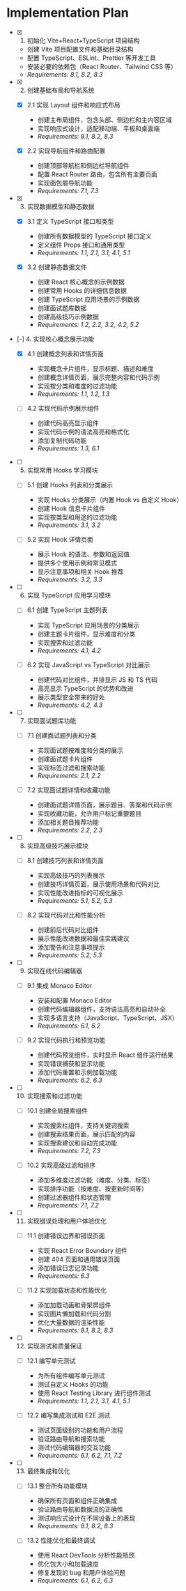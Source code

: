 # Implementation Plan

- [x] 1. 初始化 Vite+React+TypeScript 项目结构

  - 创建 Vite 项目配置文件和基础目录结构
  - 配置 TypeScript、ESLint、Prettier 等开发工具
  - 安装必要的依赖包（React Router、Tailwind CSS 等）
  - _Requirements: 8.1, 8.2, 8.3_

- [x] 2. 创建基础布局和导航系统

  - [x] 2.1 实现 Layout 组件和响应式布局

    - 创建主布局组件，包含头部、侧边栏和主内容区域
    - 实现响应式设计，适配移动端、平板和桌面端
    - _Requirements: 8.1, 8.2, 8.3_

  - [x] 2.2 实现导航组件和路由配置
    - 创建顶部导航栏和侧边栏导航组件
    - 配置 React Router 路由，包含所有主要页面
    - 实现面包屑导航功能
    - _Requirements: 7.1, 7.3_

- [x] 3. 实现数据模型和静态数据

  - [x] 3.1 定义 TypeScript 接口和类型

    - 创建所有数据模型的 TypeScript 接口定义
    - 定义组件 Props 接口和通用类型
    - _Requirements: 1.1, 2.1, 3.1, 4.1, 5.1_

  - [x] 3.2 创建静态数据文件
    - 创建 React 核心概念的示例数据
    - 创建常用 Hooks 的详细信息数据
    - 创建 TypeScript 应用场景的示例数据
    - 创建面试题库数据
    - 创建高级技巧示例数据
    - _Requirements: 1.2, 2.2, 3.2, 4.2, 5.2_

- [-] 4. 实现核心概念展示功能

  - [x] 4.1 创建概念列表和详情页面

    - 实现概念卡片组件，显示标题、描述和难度
    - 创建概念详情页面，展示完整内容和代码示例
    - 实现按分类和难度的过滤功能
    - _Requirements: 1.1, 1.2, 1.3_

  - [ ] 4.2 实现代码示例展示组件
    - 创建代码高亮显示组件
    - 实现代码示例的语法高亮和格式化
    - 添加复制代码功能
    - _Requirements: 1.3, 6.1_

- [ ] 5. 实现常用 Hooks 学习模块

  - [ ] 5.1 创建 Hooks 列表和分类展示

    - 实现 Hooks 分类展示（内置 Hook vs 自定义 Hook）
    - 创建 Hook 信息卡片组件
    - 实现按类型和用途的过滤功能
    - _Requirements: 3.1, 3.2_

  - [ ] 5.2 实现 Hook 详情页面
    - 展示 Hook 的语法、参数和返回值
    - 提供多个使用示例和常见模式
    - 显示注意事项和相关 Hook 推荐
    - _Requirements: 3.2, 3.3_

- [ ] 6. 实现 TypeScript 应用学习模块

  - [ ] 6.1 创建 TypeScript 主题列表

    - 实现 TypeScript 应用场景的分类展示
    - 创建主题卡片组件，显示难度和分类
    - 实现搜索和过滤功能
    - _Requirements: 4.1, 4.2_

  - [ ] 6.2 实现 JavaScript vs TypeScript 对比展示
    - 创建代码对比组件，并排显示 JS 和 TS 代码
    - 高亮显示 TypeScript 的优势和改进
    - 展示类型安全带来的好处
    - _Requirements: 4.2, 4.3_

- [ ] 7. 实现面试题库功能

  - [ ] 7.1 创建面试题列表和分类

    - 实现面试题按难度和分类的展示
    - 创建面试题卡片组件
    - 实现标签过滤和搜索功能
    - _Requirements: 2.1, 2.2_

  - [ ] 7.2 实现面试题详情和收藏功能
    - 创建面试题详情页面，展示题目、答案和代码示例
    - 实现收藏功能，允许用户标记重要题目
    - 添加相关题目推荐功能
    - _Requirements: 2.2, 2.3_

- [ ] 8. 实现高级技巧展示模块

  - [ ] 8.1 创建技巧列表和详情页面

    - 实现高级技巧的列表展示
    - 创建技巧详情页面，展示使用场景和代码对比
    - 实现性能改进指标的可视化展示
    - _Requirements: 5.1, 5.2, 5.3_

  - [ ] 8.2 实现代码对比和性能分析
    - 创建前后代码对比组件
    - 展示性能改进数据和最佳实践建议
    - 添加警告和注意事项提示
    - _Requirements: 5.2, 5.3_

- [ ] 9. 实现在线代码编辑器

  - [ ] 9.1 集成 Monaco Editor

    - 安装和配置 Monaco Editor
    - 创建代码编辑器组件，支持语法高亮和自动补全
    - 实现多语言支持（JavaScript、TypeScript、JSX）
    - _Requirements: 6.1, 6.2_

  - [ ] 9.2 实现代码执行和预览功能
    - 创建代码预览组件，实时显示 React 组件运行结果
    - 实现错误捕获和显示功能
    - 添加代码重置和示例加载功能
    - _Requirements: 6.2, 6.3_

- [ ] 10. 实现搜索和过滤功能

  - [ ] 10.1 创建全局搜索组件

    - 实现搜索栏组件，支持关键词搜索
    - 创建搜索结果页面，展示匹配的内容
    - 实现搜索建议和自动完成功能
    - _Requirements: 7.2, 7.3_

  - [ ] 10.2 实现高级过滤和排序
    - 添加多维度过滤功能（难度、分类、标签）
    - 实现排序功能（按难度、按更新时间等）
    - 创建过滤器组件和状态管理
    - _Requirements: 7.1, 7.2_

- [ ] 11. 实现错误处理和用户体验优化

  - [ ] 11.1 创建错误边界和错误页面

    - 实现 React Error Boundary 组件
    - 创建 404 页面和通用错误页面
    - 添加错误日志记录功能
    - _Requirements: 6.3_

  - [ ] 11.2 实现加载状态和性能优化
    - 添加加载动画和骨架屏组件
    - 实现图片懒加载和代码分割
    - 优化大量数据的渲染性能
    - _Requirements: 8.1, 8.2, 8.3_

- [ ] 12. 实现测试和质量保证

  - [ ] 12.1 编写单元测试

    - 为所有组件编写单元测试
    - 测试自定义 Hooks 的功能
    - 使用 React Testing Library 进行组件测试
    - _Requirements: 1.1, 2.1, 3.1, 4.1, 5.1_

  - [ ] 12.2 编写集成测试和 E2E 测试
    - 测试页面级别的功能和用户流程
    - 验证路由导航和搜索功能
    - 测试代码编辑器的交互功能
    - _Requirements: 6.1, 6.2, 7.1, 7.2_

- [ ] 13. 最终集成和优化

  - [ ] 13.1 整合所有功能模块

    - 确保所有页面和组件正确集成
    - 验证路由导航和数据流的正确性
    - 测试响应式设计在不同设备上的表现
    - _Requirements: 8.1, 8.2, 8.3_

  - [ ] 13.2 性能优化和最终调试
    - 使用 React DevTools 分析性能瓶颈
    - 优化包大小和加载速度
    - 修复发现的 bug 和用户体验问题
    - _Requirements: 6.1, 6.2, 6.3_
